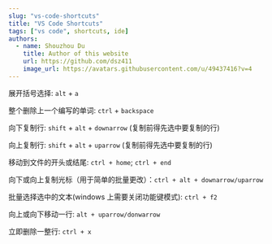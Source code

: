 ```yaml
---
slug: "vs-code-shortcuts"
title: "VS Code Shortcuts"
tags: ["vs code", shortcuts, ide]
authors:
  - name: Shouzhou Du
    title: Author of this website
    url: https://github.com/dsz411
    image_url: https://avatars.githubusercontent.com/u/49437416?v=4
---
```


展开括号选择: `alt` + `a`

整个删除上一个编写的单词: `ctrl` + `backspace`

向下复制行: `shift` + `alt` + `downarrow` (复制前得先选中要复制的行)

向上复制行: `shift` + `alt` + `uparrow` (复制前得先选中要复制的行)

移动到文件的开头或结尾: `ctrl + home`; `ctrl + end`

向下或向上复制光标（用于简单的批量更改）：`ctrl + alt + downarrow/uparrow`

批量选择选中的文本(windows 上需要关闭功能键模式): `ctrl + f2`

向上或向下移动一行: `alt + uparrow/donwarrow`

立即删除一整行: `ctrl + x`

